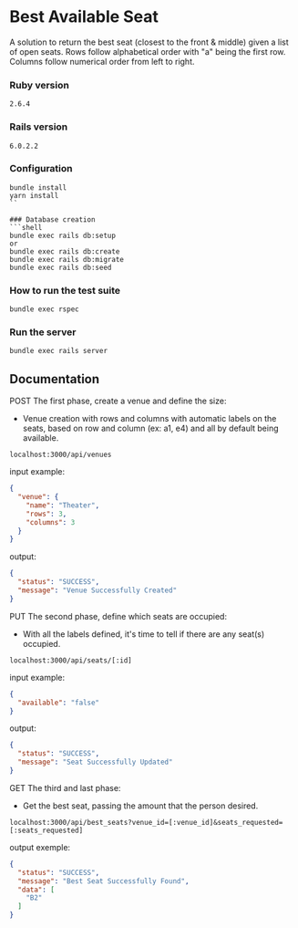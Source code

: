 # Best Available Seat
A solution to return the best seat (closest to the front & middle)
given a list of open seats. Rows follow alphabetical order
with "a" being the first row. Columns follow numerical order
from left to right.

### Ruby version
```
2.6.4
```

### Rails version
```
6.0.2.2
```

### Configuration
```shell
bundle install
yarn install
``

### Database creation
```shell
bundle exec rails db:setup
or
bundle exec rails db:create
bundle exec rails db:migrate
bundle exec rails db:seed
```

### How to run the test suite
```shell
bundle exec rspec
```

### Run the server
```shell
bundle exec rails server
```

## Documentation

POST
The first phase, create a venue and define the size:
- Venue creation with rows and columns with
automatic labels on the seats, based on row
and column (ex: a1, e4) and all by default being available.

```
localhost:3000/api/venues
```
input example:
```json
{
  "venue": {
    "name": "Theater",
    "rows": 3,
    "columns": 3
  }
}
```
output:
```json
{
  "status": "SUCCESS",
  "message": "Venue Successfully Created"
}
```


PUT
The second phase, define which seats are occupied:
- With all the labels defined, it's time to tell if there are any seat(s) occupied.

```
localhost:3000/api/seats/[:id]
```
input example:
```json
{
  "available": "false"
}
```
output:
```json
{
  "status": "SUCCESS",
  "message": "Seat Successfully Updated"
}
```


GET
The third and last phase:
- Get the best seat, passing the amount that the person desired.

```
localhost:3000/api/best_seats?venue_id=[:venue_id]&seats_requested=[:seats_requested]
```
output exemple:
```json
{
  "status": "SUCCESS",
  "message": "Best Seat Successfully Found",
  "data": [
    "B2"
  ]
}
```


